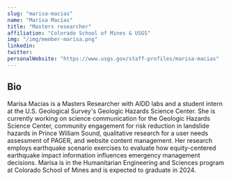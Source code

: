 ```yaml
---
slug: "marisa-macias"
name: "Marísa Macías"
title: "Masters researcher"
affiliation: "Colorado School of Mines & USGS"
img: "/img/member-marisa.png"
linkedin: 
twitter: 
personalWebsite: "https://www.usgs.gov/staff-profiles/marisa-macias"
---
```

## Bio

Marísa Macias is a Masters Researcher with AIDD labs and a student intern at the U.S. Geological Survey's Geologic Hazards Science Center.
She is currently working on science communication for the Geologic Hazards Science Center, community engagement for risk reduction in landslide hazards in Prince William Sound, qualitative research for a user needs assessment of PAGER, and website content management.
Her research employs earthquake scenario exercises to evaluate how equity-centered earthquake impact information influences emergency management decisions. 
Marísa is in the Humanitarian Engineering and Sciences program at Colorado School of Mines and is expected to graduate in 2024.

